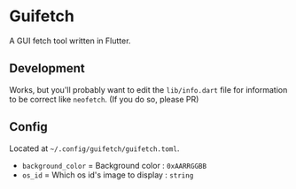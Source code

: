# Guifetch
A GUI fetch tool written in Flutter.

## Development
Works, but you'll probably want to edit the `lib/info.dart` file for information to be correct like `neofetch`. (If you do so, please PR)

## Config
Located at `~/.config/guifetch/guifetch.toml`.
- `background_color` = Background color : `0xAARRGGBB`
- `os_id` = Which os id's image to display : `string`
